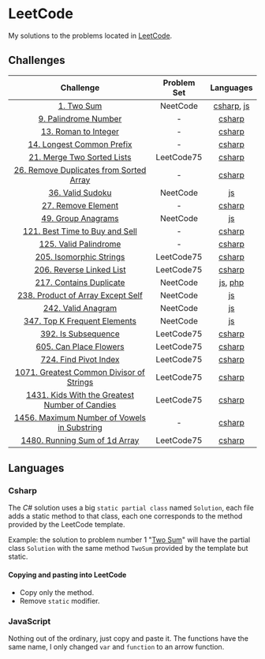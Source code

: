 # LeetCode

My solutions to the problems located in [LeetCode](https://leetcode.com/problemset/all/).

## Challenges

|                                                              Challenge                                                               | Problem Set |                                                      Languages                                                      |
| :----------------------------------------------------------------------------------------------------------------------------------: | :---------: | :-----------------------------------------------------------------------------------------------------------------: |
|                                         [1. Two Sum](https://leetcode.com/problems/two-sum/)                                         |  NeetCode   |               [csharp](Csharp/Challenges/1.cs), [js](JS/NeetCode%20roadmap/Arrays%20&%20Hashing/1.js)               |
|                               [9. Palindrome Number](https://leetcode.com/problems/palindrome-number)                                |      -      |                                          [csharp](Csharp/Challenges/9.cs)                                           |
|                                [13. Roman to Integer](https://leetcode.com/problems/roman-to-integer)                                |      -      |                                          [csharp](Csharp/Challenges/13.cs)                                          |
|                           [14. Longest Common Prefix](https://leetcode.com/problems/longest-common-prefix)                           |      -      |                                          [csharp](Csharp/Challenges/14.cs)                                          |
|                          [21. Merge Two Sorted Lists](https://leetcode.com/problems/merge-two-sorted-lists)                          | LeetCode75  |                                    [csharp](Csharp/Challenges/LeetCode75/21.cs)                                     |
|             [26. Remove Duplicates from Sorted Array](https://leetcode.com/problems/remove-duplicates-from-sorted-array)             |      -      |                                          [csharp](Csharp/Challenges/26.cs)                                          |
|                                    [36. Valid Sudoku](https://leetcode.com/problems/valid-sudoku)                                    |  NeetCode   |                               [js](JS/NeetCode%20roadmap/Arrays%20&%20Hashing/36.js)                                |
|                                  [27. Remove Element](https://leetcode.com/problems/remove-element)                                  |      -      |                                          [csharp](Csharp/Challenges/27.cs)                                          |
|                                  [49. Group Anagrams](https://leetcode.com/problems/group-anagrams)                                  |  NeetCode   |                               [js](JS/NeetCode%20roadmap/Arrays%20&%20Hashing/49.js)                                |
|                   [121. Best Time to Buy and Sell](https://leetcode.com/problems/best-time-to-buy-and-sell-stock)                    |      -      |                                         [csharp](Csharp/Challenges/121.cs)                                          |
|                               [125. Valid Palindrome](https://leetcode.com/problems/valid-palindrome)                                |      -      |                                         [csharp](Csharp/Challenges/125.cs)                                          |
|                             [205. Isomorphic Strings](https://leetcode.com/problems/isomorphic-strings)                              | LeetCode75  |                                    [csharp](Csharp/Challenges/LeetCode75/205.cs)                                    |
|                            [206. Reverse Linked List](https://leetcode.com/problems/reverse-linked-list)                             | LeetCode75  |                                    [csharp](Csharp/Challenges/LeetCode75/206.cs)                                    |
|                             [217. Contains Duplicate](https://leetcode.com/problems/contains-duplicate)                              |  NeetCode   | [js](JS/NeetCode%20roadmap/Arrays%20&%20Hashing/217.js), [php](PHP/NeetCode%20roadmap/Arrays%20&%20Hashing/217.php) |
|                   [238. Product of Array Except Self](https://leetcode.com/problems/product-of-array-except-self/)                   |  NeetCode   |                               [js](JS/NeetCode%20roadmap/Arrays%20&%20Hashing/238.js)                               |
|                                  [242. Valid Anagram](https://leetcode.com/problems/valid-anagram)                                   |  NeetCode   |                               [js](JS/NeetCode%20roadmap/Arrays%20&%20Hashing/242.js)                               |
|                        [347. Top K Frequent Elements](https://leetcode.com/problems/top-k-frequent-elements)                         |  NeetCode   |                               [js](JS/NeetCode%20roadmap/Arrays%20&%20Hashing/347.js)                               |
|                                 [392. Is Subsequence](https://leetcode.com/problems/is-subsequence)                                  | LeetCode75  |                                    [csharp](Csharp/Challenges/LeetCode75/392.cs)                                    |
|                              [605. Can Place Flowers](https://leetcode.com/problems/can-place-flowers)                               | LeetCode75  |                                    [csharp](Csharp/Challenges/LeetCode75/605.cs)                                    |
|                               [724. Find Pivot Index](https://leetcode.com/problems/find-pivot-index)                                | LeetCode75  |                                    [csharp](Csharp/Challenges/LeetCode75/724.cs)                                    |
|             [1071. Greatest Common Divisor of Strings](https://leetcode.com/problems/greatest-common-divisor-of-strings)             | LeetCode75  |                                   [csharp](Csharp/Challenges/LeetCode75/1071.cs)                                    |
|       [1431. Kids With the Greatest Number of Candies](https://leetcode.com/problems/kids-with-the-greatest-number-of-candies)       | LeetCode75  |                                   [csharp](Csharp/Challenges/LeetCode75/1431.cs)                                    |
| [1456. Maximum Number of Vowels in Substring](https://leetcode.com/problems/maximum-number-of-vowels-in-a-substring-of-given-length) |      -      |                                         [csharp](Csharp/Challenges/1456.cs)                                         |
|                        [1480. Running Sum of 1d Array](https://leetcode.com/problems/running-sum-of-1d-array)                        | LeetCode75  |                                   [csharp](Csharp/Challenges/LeetCode75/1480.cs)                                    |

## Languages

### Csharp

The _C#_ solution uses a big `static partial class` named `Solution`, each file adds a static method to that class, each one corresponds to the method provided by the LeetCode template.

Example: the solution to problem number 1 "[Two Sum](https://leetcode.com/problems/two-sum/)" will have the partial class `Solution` with the same method `TwoSum` provided by the template but static.

#### Copying and pasting into LeetCode

- Copy only the method.
- Remove `static` modifier.

### JavaScript

Nothing out of the ordinary, just copy and paste it. The functions have the same name, I only changed `var` and `function` to an arrow function.
